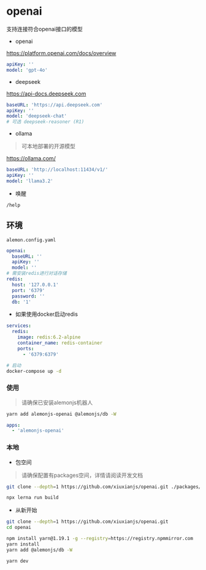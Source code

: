 # openai

支持连接符合openai接口的模型

- openai

https://platform.openai.com/docs/overview

```yaml
apiKey: ''
model: 'gpt-4o'
```

- deepseek

https://api-docs.deepseek.com

```yaml
baseURL: 'https://api.deepseek.com'
apiKey: ''
model: 'deepseek-chat'
# 可选 deepseek-reasoner (R1)
```

- ollama

> 可本地部署的开源模型

https://ollama.com/

```yaml
baseURL: 'http://localhost:11434/v1/'
apiKey: ''
model: 'llama3.2'
```

- 唤醒

`/help`

## 环境

`alemon.config.yaml`

```yaml
openai:
  baseURL: ''
  apiKey: ''
  model: ''
# 需安装redis进行对话存储
redis:
  host: '127.0.0.1'
  port: '6379'
  password: ''
  db: '1'
```

- 如果使用docker启动redis

```yml
services:
  redis:
    image: redis:6.2-alpine
    container_name: redis-container
    ports:
      - '6379:6379'
```

```sh
# 启动
docker-compose up -d
```

### 使用

> 请确保已安装alemonjs机器人

```sh
yarn add alemonjs-openai @alemonjs/db -W
```

```yaml
apps:
  - 'alemonjs-openai'
```

### 本地

- 包空间

> 请确保配置有packages空间，详情请阅读开发文档

```sh
git clone --depth=1 https://github.com/xiuxianjs/openai.git ./packages/openai
```

```sh
npx lerna run build
```

- 从新开始

```sh
git clone --depth=1 https://github.com/xiuxianjs/openai.git
cd openai
```

```sh
npm install yarn@1.19.1 -g --registry=https://registry.npmmirror.com
yarn install
yarn add @alemonjs/db -W
```

```sh
yarn dev
```
